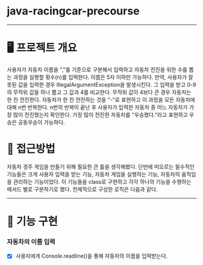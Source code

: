 # java-racingcar-precourse
----

# 🖥 프로젝트 개요
사용자가 자동차 이름을 ","를 기준으로 구분해서 입력하고 자동차 전진을 위한 수를 뽑는 과정을 실행할 
횟수(n)를 입력한다. 이름은 5자 이하만 가능하다. 
만약, 사용자가 잘못된 값을 입력한 경우 IllegalArgumentException을 발생시킨다.
그 입력을 받고 0-9의 무작위 값을 하나 뽑고 그 값과 4를 비교한다. 무작위 값이 4보다 큰 경우 자동차는 한 칸 전진한다.
자동차가 한 칸 전진하는 것을 "-"로 표현하고 이 과정을 모든 자동차에 대해 n번 반복한다.
n번의 반복이 끝난 후 사용자가 입력한 자동차 중 어느 자동차가 가장 많이 전진했는지 확인한다.
가장 많이 전진한 자동차를 "우승했다."라고 표현하고 우승은 공동우승이 가능하다.

# 💭 접근방법
자동차 경주 게임을 만들기 위해 필요한 큰 틀을 생각해봤다.
단번에 떠오르는 필수적인 기능들은 크게 사용자 입력을 받는 기능, 자동차 게임을 실행하는 기능, 자동차의 움직임을 관리하는 기능이었다.
이 기능들을 class로 구현하고 각각 하나의 기능을 수행하는 메서드 별로 구분하기로 했다.
전체적으로 구성한 로직은 다음과 같다.

---
# 📒 기능 구현

### 자동차의 이름 입력
- [x] 사용자에게 Console.readline()을 통해 자동차의 이름을 입력받는다.
